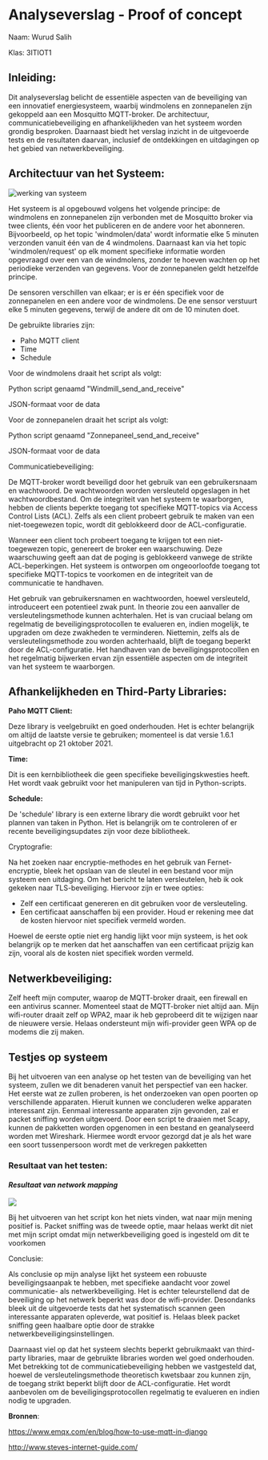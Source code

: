 ﻿# Analyseverslag - Proof of concept 
Naam: Wurud Salih

Klas: 3ITIOT1

## Inleiding:

Dit analyseverslag belicht de essentiële aspecten van de beveiliging van een innovatief energiesysteem, waarbij windmolens en zonnepanelen zijn gekoppeld aan een Mosquitto MQTT-broker. De architectuur, communicatiebeveiliging en afhankelijkheden van het systeem worden grondig besproken. Daarnaast biedt het verslag inzicht in de uitgevoerde tests en de resultaten daarvan, inclusief de ontdekkingen en uitdagingen op het gebied van netwerkbeveiliging.

## Architectuur van het Systeem:
![werking van systeem](systeem.png)

Het systeem is al opgebouwd volgens het volgende principe: de windmolens en zonnepanelen zijn verbonden met de Mosquitto broker via twee clients, één voor het publiceren en de andere voor het abonneren. Bijvoorbeeld, op het topic 'windmolen/data' wordt informatie elke 5 minuten verzonden vanuit één van de 4 windmolens. Daarnaast kan via het topic 'windmolen/request' op elk moment specifieke informatie worden opgevraagd over een van de windmolens, zonder te hoeven wachten op het periodieke verzenden van gegevens. Voor de zonnepanelen geldt hetzelfde principe.

De sensoren verschillen van elkaar; er is er één specifiek voor de zonnepanelen en een andere voor de windmolens. De ene sensor verstuurt elke 5 minuten gegevens, terwijl de andere dit om de 10 minuten doet.

De gebruikte libraries zijn:

- Paho MQTT client
- Time
- Schedule

Voor de windmolens draait het script als volgt:

Python script genaamd "Windmill\_send\_and\_receive"

JSON-formaat voor de data

Voor de zonnepanelen draait het script als volgt:

Python script genaamd "Zonnepaneel\_send\_and\_receive"

JSON-formaat voor de data

Communicatiebeveiliging:

De MQTT-broker wordt beveiligd door het gebruik van een gebruikersnaam en wachtwoord. De wachtwoorden worden versleuteld opgeslagen in het wachtwoordbestand. Om de integriteit van het systeem te waarborgen, hebben de clients beperkte toegang tot specifieke MQTT-topics via Access Control Lists (ACL). Zelfs als een client probeert gebruik te maken van een niet-toegewezen topic, wordt dit geblokkeerd door de ACL-configuratie.

Wanneer een client toch probeert toegang te krijgen tot een niet-toegewezen topic, genereert de broker een waarschuwing. Deze waarschuwing geeft aan dat de poging is geblokkeerd vanwege de strikte ACL-beperkingen. Het systeem is ontworpen om ongeoorloofde toegang tot specifieke MQTT-topics te voorkomen en de integriteit van de communicatie te handhaven.

Het gebruik van gebruikersnamen en wachtwoorden, hoewel versleuteld, introduceert een potentieel zwak punt. In theorie zou een aanvaller de versleutelingsmethode kunnen achterhalen. Het is van cruciaal belang om regelmatig de beveiligingsprotocollen te evalueren en, indien mogelijk, te upgraden om deze zwakheden te verminderen. Niettemin, zelfs als de versleutelingsmethode zou worden achterhaald, blijft de toegang beperkt door de ACL-configuratie. Het handhaven van de beveiligingsprotocollen en het regelmatig bijwerken ervan zijn essentiële aspecten om de integriteit van het systeem te waarborgen.
## Afhankelijkheden en Third-Party Libraries:
**Paho MQTT Client:**

Deze library is veelgebruikt en goed onderhouden. Het is echter belangrijk om altijd de laatste versie te gebruiken; momenteel is dat versie 1.6.1 uitgebracht op 21 oktober 2021.

**Time:**

Dit is een kernbibliotheek die geen specifieke beveiligingskwesties heeft. Het wordt vaak gebruikt voor het manipuleren van tijd in Python-scripts.

**Schedule:**

De 'schedule' library is een externe library die wordt gebruikt voor het plannen van taken in Python. Het is belangrijk om te controleren of er recente beveiligingsupdates zijn voor deze bibliotheek.

Cryptografie:

Na het zoeken naar encryptie-methodes en het gebruik van Fernet-encryptie, bleek het opslaan van de sleutel in een bestand voor mijn systeem een uitdaging. Om het bericht te laten versleutelen, heb ik ook gekeken naar TLS-beveiliging. Hiervoor zijn er twee opties: 

- Zelf een certificaat genereren en dit gebruiken voor de versleuteling.
- Een certificaat aanschaffen bij een provider. Houd er rekening mee dat de kosten hiervoor niet specifiek vermeld worden.

Hoewel de eerste optie niet erg handig lijkt voor mijn systeem, is het ook belangrijk op te merken dat het aanschaffen van een certificaat prijzig kan zijn, vooral als de kosten niet specifiek worden vermeld.
## Netwerkbeveiliging:
Zelf heeft mijn computer, waarop de MQTT-broker draait, een firewall en een antivirus scanner. Momenteel staat de MQTT-broker niet altijd aan. Mijn wifi-router draait zelf op WPA2, maar ik heb geprobeerd dit te wijzigen naar de nieuwere versie. Helaas ondersteunt mijn wifi-provider geen WPA op de modems die zij maken.
## Testjes op systeem 
Bij het uitvoeren van een analyse op het testen van de beveiliging van het systeem, zullen we dit benaderen vanuit het perspectief van een hacker. Het eerste wat ze zullen proberen, is het onderzoeken van open poorten op verschillende apparaten. Hieruit kunnen we concluderen welke apparaten interessant zijn. Eenmaal interessante apparaten zijn gevonden, zal er packet sniffing worden uitgevoerd. Door een script te draaien met Scapy, kunnen de pakketten worden opgenomen in een bestand en geanalyseerd worden met Wireshark. Hiermee wordt ervoor gezorgd dat je als het ware een soort tussenpersoon wordt met de verkregen pakketten
### Resultaat van het testen:
#### *Resultaat van network mapping*
![](result.png)

Bij het uitvoeren van het script kon het niets vinden, wat naar mijn mening positief is. Packet sniffing was de tweede optie, maar helaas werkt dit niet met mijn script omdat mijn netwerkbeveiliging goed is ingesteld om dit te voorkomen

Conclusie:

Als conclusie op mijn analyse lijkt het systeem een robuuste beveiligingsaanpak te hebben, met specifieke aandacht voor zowel communicatie- als netwerkbeveiliging. Het is echter teleurstellend dat de beveiliging op het netwerk beperkt was door de wifi-provider. Desondanks bleek uit de uitgevoerde tests dat het systematisch scannen geen interessante apparaten opleverde, wat positief is. Helaas bleek packet sniffing geen haalbare optie door de strakke netwerkbeveiligingsinstellingen.

Daarnaast viel op dat het systeem slechts beperkt gebruikmaakt van third-party libraries, maar de gebruikte libraries worden wel goed onderhouden. Met betrekking tot de communicatiebeveiliging hebben we vastgesteld dat, hoewel de versleutelingsmethode theoretisch kwetsbaar zou kunnen zijn, de toegang strikt beperkt blijft door de ACL-configuratie. Het wordt aanbevolen om de beveiligingsprotocollen regelmatig te evalueren en indien nodig te upgraden.

**Bronnen**:

<https://www.emqx.com/en/blog/how-to-use-mqtt-in-django>

<http://www.steves-internet-guide.com/>



